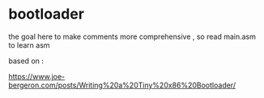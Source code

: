 # bootloader
the goal here to make comments more comprehensive , so read main.asm to learn asm

based on : 

https://www.joe-bergeron.com/posts/Writing%20a%20Tiny%20x86%20Bootloader/
